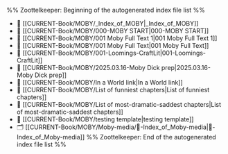 %% Zoottelkeeper: Beginning of the autogenerated index file list  %%
- 📄 [[CURRENT-Book/MOBY/_Index_of_MOBY|_Index_of_MOBY]]
- 📄 [[CURRENT-Book/MOBY/000-MOBY START|000-MOBY START]]
- 📄 [[CURRENT-Book/MOBY/001 Moby Full Text 1|001 Moby Full Text 1]]
- 📄 [[CURRENT-Book/MOBY/001 Moby Full Text|001 Moby Full Text]]
- 📄 [[CURRENT-Book/MOBY/001-Loomings-CraftLit|001-Loomings-CraftLit]]
- 📄 [[CURRENT-Book/MOBY/2025.03.16-Moby Dick prep|2025.03.16-Moby Dick prep]]
- 📄 [[CURRENT-Book/MOBY/In a World link|In a World link]]
- 📄 [[CURRENT-Book/MOBY/List of funniest chapters|List of funniest chapters]]
- 📄 [[CURRENT-Book/MOBY/List of most-dramatic-saddest chapters|List of most-dramatic-saddest chapters]]
- 📄 [[CURRENT-Book/MOBY/testing template|testing template]]
- 🗂️ [[CURRENT-Book/MOBY/Moby-media/🧠-Index_of_Moby-media|🧠-Index_of_Moby-media]]
%% Zoottelkeeper: End of the autogenerated index file list  %%
